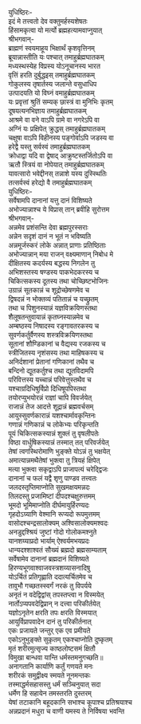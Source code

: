 युधिष्ठिरः-  
इदं मे तत्त्वतो देव वक्तुमर्हस्यशेषतः  
हिंसामकृत्वा यो मर्त्यो ब्रह्महत्यामवाप्नुयात्  
श्रीभगवान्-  
ब्राह्मणं स्वयमाहूय भिक्षार्थं कृशवृत्तिनम्  
ब्रूयान्नास्तीति यः पश्चात् तमाहुर्ब्रह्मघातकम्  
मध्यस्थस्येह विप्रस्य योऽनूचानस्य भारत  
वृत्तिं हरति दुर्बुद्धइस् तमाहुर्ब्रह्मघातकम्  
गोकुलस्य तृषार्तस्य जलान्ते वसुधाधिप  
उत्पादयति यो विघ्नं वमाहुर्ब्रह्मघातकम्  
यः प्रवृत्तां श्रुतिं सम्यक् छास्त्रं वा मुनिभिः कृतम्  
दूषयत्यनभिज्ञाय तमाहुर्ब्रह्मघातकम्  
आश्रमे वा वने वाऽपि ग्रामे वा नगरेऽपि वा  
अग्निं यः प्रक्षिपेत् क्रुद्धस् तमाहुर्ब्रह्मघातकम्  
चक्षुषा वाऽपि विहीनस्य पङ्गोर्वाऽपि जडस्य वा  
हरेद्वै यस्तु सर्वस्वं तमाहुर्ब्रह्मघातकम्  
क्रोधाद्वा यदि वा द्वेषाद् आक्रुष्टस्तर्जितोऽपि वा  
ऋतौ स्त्रियं वा नोपेयात् तमाहुर्ब्रह्मघातकम्  
यावत्सारो भवेद्दीनस् तन्नाशे यस्य दुस्स्थितिः  
तत्सर्वस्वं हरेद्यो वै तमाहुर्ब्रह्मघातकम्  
युधिष्ठिरः-  
सर्वेषामपि दानानां यत्तु दानं विशिष्यते  
अभोज्यान्नाश्च ये विप्रास् तान् ब्रवीहि सुरोत्तम  
श्रीभगवान्-  
अन्नमेव प्रशंसन्ति देवा ब्रह्मपुरस्सराः  
अन्नेन सदृशं दानं न भूतं न भविष्यति  
अन्नमूर्जस्करं लोके अन्नात् प्राणाः प्रतिष्ठिताः  
अभोज्यान्नान् मया राजन् वक्ष्यमाणान् निबोध मे  
दीक्षितस्य कदर्यस्य बद्धस्य निगलेन तु  
अभिशस्तस्य षण्डस्य पाकभेदकरस्य च  
चिकित्सकस्य दूतस्य तथा चोच्छिष्टभोजिनः  
उग्रान्नं सूतकान्नं च शूद्रोच्छेषणमेव च  
द्विषदन्नं न भोक्तव्यं पतितान्नं च यच्छ्रुतम्  
तथा च पिशुनस्यान्नं यज्ञविक्रयिणस्तथा  
शैलूषतन्तुवायान्नं कृतघ्नस्यान्नमेव च  
अम्बष्ठस्य निषादस्य रङ्गावतरकस्य च  
सुवर्णकर्तुर्वैणस्य शस्त्रविक्रयिणस्तथा  
सूतानां शौण्डिकानां च वैद्यस्य रजकस्य च  
स्त्रीजितस्य नृशंसस्य तथा माहिषकस्य च  
अनिर्दशानां प्रेतानां गणिकानां तथैव च  
बन्दिनो द्यूतकर्तुश्च तथा द्यूतविदामपि  
परिवित्तस्य यच्चान्नं परिवेत्तुस्तथैव च  
यश्चाग्रदिधिषुर्विप्रो दिधिषूपपिस्तथा  
तयोरप्युभयोरन्नं राज्ञां चापि विवर्जयेत्  
राजान्नं तेज आदत्ते शूद्रान्नं ब्रह्मवर्चसम्  
आयुस्सुवर्णकारान्नं यशश्चार्मावकृन्तिनः  
गणान्नं गणिकान्नं च लोकेभ्यः परिकृन्तति  
पूयं चिकित्सकस्यान्नं शुक्लं तु वृषलीपतेः   
विष्ठा वार्धुषिकस्यान्नं तस्मात् तत् परिवर्जयेत्  
तेषां त्वगस्थिरोमाणि भुङ्क्ते योऽन्नं तु भक्षयेत्  
अमात्यान्नमथैतेषां भुक्त्वा तु त्रियहं क्षिपेत्  
मत्या भुक्त्वा सकृद्वाऽपि प्राजापत्यं चरेद्द्विजः  
दानानां च फलं यद्वै शृणु पाण्डव तत्त्वतः  
जलदस्तृप्तिमाप्नोति सुखमक्षयमन्नदः  
तिलदस्तु प्रजामिष्टां दीपदश्चक्षुरुत्तमम्  
भूमदो भूमिमाप्नोति दीर्घमायुर्हिरण्यदः  
गृहदोऽग्र्याणि वेश्मानि रूप्यदो रूपमुत्तमम्  
वासोदश्चन्द्रसालोक्यम् अश्विसालोक्यमश्वदः  
अनडुद्दश्श्रियं जुष्टां गोदो गोलोकमश्नुते  
यानशय्याप्रदो भार्याम् ऐश्वर्यमभयप्रदः  
धान्यदश्शाश्वतं सौख्यं ब्रह्मदो ब्रह्मसाम्यताम्  
सर्वेषामेव दानानां ब्रह्मदानं विशिष्यते  
हिरण्यभूगवाश्वाजवस्त्रशय्यासनादिषु  
योऽर्चितं प्रतिगृह्णाति ददात्यर्चितमेव च  
तावुभौ गच्छतस्स्वर्गं नरकं तु विपर्यये  
अनृतं न वदेद्विद्वांस् तपस्तप्त्वा न विस्मयेत्  
नार्तोऽप्यपवदेद्विप्रान् न दत्त्वा परिकीर्तयेत्  
यज्ञोऽनृतेन क्षरति तपः क्षरति विस्मयात्  
आयुर्विप्रापवादेन दानं तु परिकीर्तनात्  
एकः प्रजायते जन्तुर् एक एव प्रमीयते  
एकोऽनुभुङ्क्ते सुकृतम् एकश्चाप्नोति दुष्कृतम्  
मृतं शरीरमुत्सृज्य काष्ठलोष्टसमं क्षितौ  
विमुखा बान्धवा यान्ति धर्मस्तमनुगच्छति॥  
अनागतानि कार्याणि कर्तुं गणयते मनः  
शरीरकं समुद्वीक्ष्य स्मयते नूनमन्तकः  
तस्माद्धर्मसहासस्तु धर्मं सञ्चिनुयात् सदा  
धर्मेण हि सहायेन तमस्तरति दुस्तरम्  
येषां तटाकानि बहूदकानि सभाश्च कूपाश्च प्रतिश्रयाश्च  
अन्नप्रदानं मधुरा च वाणी यमस्य ते निर्विषया भवन्ति  
